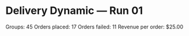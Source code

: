 # Delivery Dynamic — Run 01

Groups: 45
Orders placed: 17
Orders failed: 11
Revenue per order: $25.00